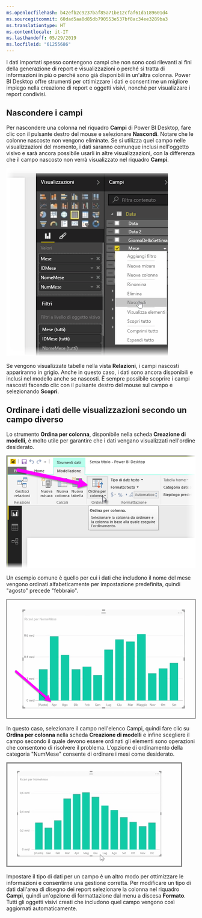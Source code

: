 ```yaml
---
ms.openlocfilehash: b42efb2c9237baf85a71be12cfaf61da189601d4
ms.sourcegitcommit: 60dad5aa0d85db790553e537bf8ac34ee3289ba3
ms.translationtype: HT
ms.contentlocale: it-IT
ms.lasthandoff: 05/29/2019
ms.locfileid: "61255686"
---
```

I dati importati spesso contengono campi che non sono così rilevanti ai fini della generazione di report e visualizzazioni o perché si tratta di informazioni in più o perché sono già disponibili in un'altra colonna. Power BI Desktop offre strumenti per ottimizzare i dati e consentirne un migliore impiego nella creazione di report e oggetti visivi, nonché per visualizzare i report condivisi.

## <a name="hiding-fields"></a>Nascondere i campi
Per nascondere una colonna nel riquadro **Campi** di Power BI Desktop, fare clic con il pulsante destro del mouse e selezionare **Nascondi**. Notare che le colonne nascoste non vengono eliminate. Se si utilizza quel campo nelle visualizzazioni del momento, i dati saranno comunque inclusi nell'oggetto visivo e sarà ancora possibile usarli in altre visualizzazioni, con la differenza che il campo nascosto non verrà visualizzato nel riquadro **Campi**.

![](media/2-4-optimize-data-models/2-4_1.png)

Se vengono visualizzate tabelle nella vista **Relazioni**, i campi nascosti appariranno in grigio. Anche in questo caso, i dati sono ancora disponibili e inclusi nel modello anche se nascosti. È sempre possibile scoprire i campi nascosti facendo clic con il pulsante destro del mouse sul campo e selezionando **Scopri**.

## <a name="sorting-visualization-data-by-another-field"></a>Ordinare i dati delle visualizzazioni secondo un campo diverso
Lo strumento **Ordina per colonna**, disponibile nella scheda **Creazione di modelli**, è molto utile per garantire che i dati vengano visualizzati nell'ordine desiderato.

![](media/2-4-optimize-data-models/2-4_2.png)

Un esempio comune è quello per cui i dati che includono il nome del mese vengono ordinati alfabeticamente per impostazione predefinita, quindi "agosto" precede "febbraio".

![](media/2-4-optimize-data-models/2-4_3.png)

In questo caso, selezionare il campo nell'elenco Campi, quindi fare clic su **Ordina per colonna** nella scheda **Creazione di modelli** e infine scegliere il campo secondo il quale devono essere ordinati gli elementi sono operazioni che consentono di risolvere il problema. L'opzione di ordinamento della categoria "NumMese" consente di ordinare i mesi come desiderato.

![](media/2-4-optimize-data-models/2-4_4.png)

Impostare il tipo di dati per un campo è un altro modo per ottimizzare le informazioni e consentirne una gestione corretta. Per modificare un tipo di dati dall'area di disegno dei report selezionare la colonna nel riquadro **Campi**, quindi un'opzione di formattazione dal menu a discesa **Formato**. Tutti gli oggetti visivi creati che includono quel campo vengono così aggiornati automaticamente.

